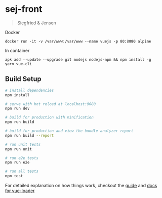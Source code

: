 # sej-front

> Siegfried & Jensen

Docker

    docker run -it -v /var/www:/var/www --name vuejs -p 80:8080 alpine

In container

    apk add --update --upgrade git nodejs nodejs-npm && npm install -g yarn vue-cli

## Build Setup

``` bash
# install dependencies
npm install

# serve with hot reload at localhost:8080
npm run dev

# build for production with minification
npm run build

# build for production and view the bundle analyzer report
npm run build --report

# run unit tests
npm run unit

# run e2e tests
npm run e2e

# run all tests
npm test
```

For detailed explanation on how things work, checkout the [guide](http://vuejs-templates.github.io/webpack/) and [docs for vue-loader](http://vuejs.github.io/vue-loader).
